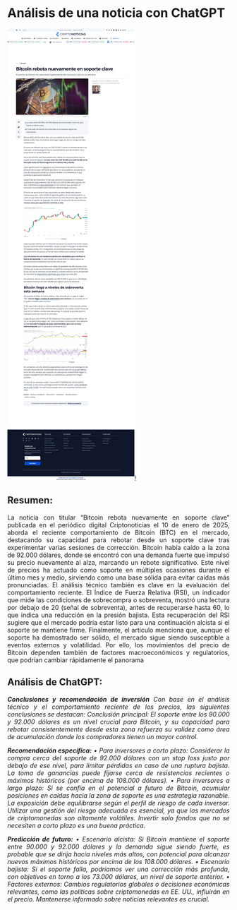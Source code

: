 <div align="justify">

  
# Análisis de una noticia con ChatGPT

![alt text 1](https://github.com/franmandres/GPT-for-trading-analysis/blob/main/imagenes/noticia/noticiacompleta.jpg "Overview")!

## Resumen:
La noticia con titular “Bitcoin rebota nuevamente en soporte clave” publicada en el periódico digital Criptonoticias el 10 de enero de 2025, aborda el reciente comportamiento de Bitcoin (BTC) en el mercado, destacando su capacidad para rebotar desde un soporte clave tras experimentar varias sesiones de corrección. Bitcoin había caído a la zona de 92.000 dólares, donde se encontró con una demanda fuerte que impulsó su precio nuevamente al alza, marcando un rebote significativo. Este nivel de precios ha actuado como soporte en múltiples ocasiones durante el último mes y medio, sirviendo como una base sólida para evitar caídas más pronunciadas.
El análisis técnico también es clave en la evaluación del comportamiento reciente. El Índice de Fuerza Relativa (RSI), un indicador que mide las condiciones de sobrecompra o sobreventa, mostró una lectura por debajo de 20 (señal de sobreventa), antes de recuperarse hasta 60, lo que indica una reducción en la presión bajista. Esta recuperación del RSI sugiere que el mercado podría estar listo para una continuación alcista si el soporte se mantiene firme.
Finalmente, el artículo menciona que, aunque el soporte ha demostrado ser sólido, el mercado sigue siendo susceptible a eventos externos y volatilidad. Por ello, los movimientos del precio de Bitcoin dependen también de factores macroeconómicos y regulatorios, que podrían cambiar rápidamente el panorama


## Análisis de ChatGPT:

***Conclusiones y recomendación de inversión***
*Con base en el análisis técnico y el comportamiento reciente de los precios, las siguientes conclusiones se destacan:
Conclusión principal: El soporte entre los 90.000 y 92.000 dólares es un nivel crucial para Bitcoin, y su capacidad para rebotar consistentemente desde esta zona refuerza su validez como área de acumulación donde los compradores tienen un mayor control.*

***Recomendación específica:***
*•	Para inversores a corto plazo: Considerar la compra cerca del soporte de 92.000 dólares con un stop loss justo por debajo de ese nivel, para limitar pérdidas en caso de una ruptura bajista. La toma de ganancias puede fijarse cerca de resistencias recientes o máximos históricos (por encima de 108.000 dólares).*
*•	Para inversores a largo plazo: Si se confía en el potencial a futuro de Bitcoin, acumular posiciones en caídas hacia la zona de soporte es una estrategia razonable. La exposición debe equilibrarse según el perfil de riesgo de cada inversor.
Utilizar una gestión del riesgo adecuada es esencial, ya que los mercados de criptomonedas son altamente volátiles. Invertir solo fondos que no se necesiten a corto plazo es una buena práctica.*

***Predicción de futuro:***
*•	Escenario alcista: Si Bitcoin mantiene el soporte entre 90.000 y 92.000 dólares y la demanda sigue siendo fuerte, es probable que se dirija hacia niveles más altos, con potencial para alcanzar nuevos máximos históricos por encima de los 108.000 dólares.*
*•	Escenario bajista: Si el soporte falla, podríamos ver una corrección más profunda, con objetivos en torno a los 73.000 dólares, un nivel de soporte anterior.*
*•	Factores externos: Cambios regulatorios globales o decisiones económicas relevantes, como las políticas sobre criptomonedas en EE. UU., influirán en el precio. Mantenerse informado sobre noticias relevantes es crucial.*

